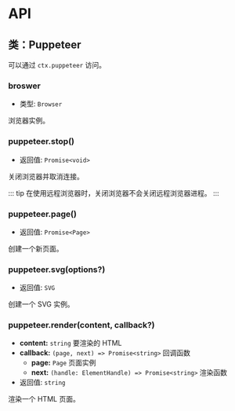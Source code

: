 # API

## 类：Puppeteer

可以通过 `ctx.puppeteer` 访问。

### broswer

- 类型: `Browser`

浏览器实例。

### puppeteer.stop()

- 返回值: `Promise<void>`

关闭浏览器并取消连接。

::: tip
在使用远程浏览器时，关闭浏览器不会关闭远程浏览器进程。
:::

### puppeteer.page()

- 返回值: `Promise<Page>`

创建一个新页面。

### puppeteer.svg(options?)

- 返回值: `SVG`

创建一个 SVG 实例。

### puppeteer.render(content, callback?)

- **content:** `string` 要渲染的 HTML
- **callback:** `(page, next) => Promise<string>` 回调函数
  - **page:** `Page` 页面实例
  - **next:** `(handle: ElementHandle) => Promise<string>` 渲染函数
- 返回值: `string`

渲染一个 HTML 页面。
